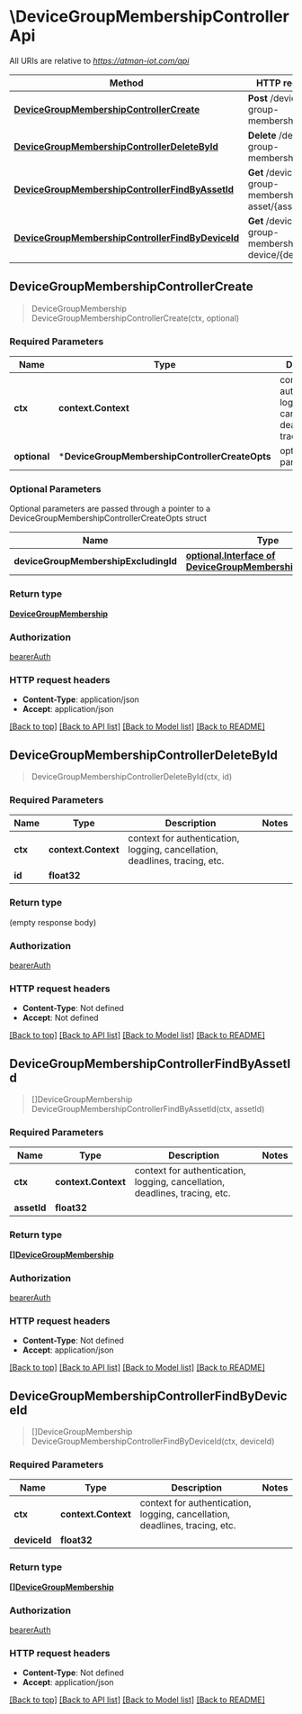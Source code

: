 # \DeviceGroupMembershipControllerApi

All URIs are relative to *https://atman-iot.com/api*

Method | HTTP request | Description
------------- | ------------- | -------------
[**DeviceGroupMembershipControllerCreate**](DeviceGroupMembershipControllerApi.md#DeviceGroupMembershipControllerCreate) | **Post** /device-group-memberships | 
[**DeviceGroupMembershipControllerDeleteById**](DeviceGroupMembershipControllerApi.md#DeviceGroupMembershipControllerDeleteById) | **Delete** /device-group-memberships/{id} | 
[**DeviceGroupMembershipControllerFindByAssetId**](DeviceGroupMembershipControllerApi.md#DeviceGroupMembershipControllerFindByAssetId) | **Get** /device-group-memberships/by-asset/{assetId} | 
[**DeviceGroupMembershipControllerFindByDeviceId**](DeviceGroupMembershipControllerApi.md#DeviceGroupMembershipControllerFindByDeviceId) | **Get** /device-group-memberships/by-device/{deviceId} | 



## DeviceGroupMembershipControllerCreate

> DeviceGroupMembership DeviceGroupMembershipControllerCreate(ctx, optional)



### Required Parameters


Name | Type | Description  | Notes
------------- | ------------- | ------------- | -------------
**ctx** | **context.Context** | context for authentication, logging, cancellation, deadlines, tracing, etc.
 **optional** | ***DeviceGroupMembershipControllerCreateOpts** | optional parameters | nil if no parameters

### Optional Parameters

Optional parameters are passed through a pointer to a DeviceGroupMembershipControllerCreateOpts struct


Name | Type | Description  | Notes
------------- | ------------- | ------------- | -------------
 **deviceGroupMembershipExcludingId** | [**optional.Interface of DeviceGroupMembershipExcludingId**](DeviceGroupMembershipExcludingId.md)|  | 

### Return type

[**DeviceGroupMembership**](DeviceGroupMembership.md)

### Authorization

[bearerAuth](../README.md#bearerAuth)

### HTTP request headers

- **Content-Type**: application/json
- **Accept**: application/json

[[Back to top]](#) [[Back to API list]](../README.md#documentation-for-api-endpoints)
[[Back to Model list]](../README.md#documentation-for-models)
[[Back to README]](../README.md)


## DeviceGroupMembershipControllerDeleteById

> DeviceGroupMembershipControllerDeleteById(ctx, id)



### Required Parameters


Name | Type | Description  | Notes
------------- | ------------- | ------------- | -------------
**ctx** | **context.Context** | context for authentication, logging, cancellation, deadlines, tracing, etc.
**id** | **float32**|  | 

### Return type

 (empty response body)

### Authorization

[bearerAuth](../README.md#bearerAuth)

### HTTP request headers

- **Content-Type**: Not defined
- **Accept**: Not defined

[[Back to top]](#) [[Back to API list]](../README.md#documentation-for-api-endpoints)
[[Back to Model list]](../README.md#documentation-for-models)
[[Back to README]](../README.md)


## DeviceGroupMembershipControllerFindByAssetId

> []DeviceGroupMembership DeviceGroupMembershipControllerFindByAssetId(ctx, assetId)



### Required Parameters


Name | Type | Description  | Notes
------------- | ------------- | ------------- | -------------
**ctx** | **context.Context** | context for authentication, logging, cancellation, deadlines, tracing, etc.
**assetId** | **float32**|  | 

### Return type

[**[]DeviceGroupMembership**](DeviceGroupMembership.md)

### Authorization

[bearerAuth](../README.md#bearerAuth)

### HTTP request headers

- **Content-Type**: Not defined
- **Accept**: application/json

[[Back to top]](#) [[Back to API list]](../README.md#documentation-for-api-endpoints)
[[Back to Model list]](../README.md#documentation-for-models)
[[Back to README]](../README.md)


## DeviceGroupMembershipControllerFindByDeviceId

> []DeviceGroupMembership DeviceGroupMembershipControllerFindByDeviceId(ctx, deviceId)



### Required Parameters


Name | Type | Description  | Notes
------------- | ------------- | ------------- | -------------
**ctx** | **context.Context** | context for authentication, logging, cancellation, deadlines, tracing, etc.
**deviceId** | **float32**|  | 

### Return type

[**[]DeviceGroupMembership**](DeviceGroupMembership.md)

### Authorization

[bearerAuth](../README.md#bearerAuth)

### HTTP request headers

- **Content-Type**: Not defined
- **Accept**: application/json

[[Back to top]](#) [[Back to API list]](../README.md#documentation-for-api-endpoints)
[[Back to Model list]](../README.md#documentation-for-models)
[[Back to README]](../README.md)

